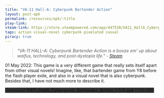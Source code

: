 ```yaml
---
title: "VA-11 Hall-A: Cyberpunk Bartender Action"
layout: post-apk
permalink: /resources/apk/:title
play-link: 
steam-link: https://store.steampowered.com/app/447530/VA11_HallA_Cyberpunk_Bartender_Action/
tags: action visual-novel cyberpunk pixelated casual
piracy: true
---
```


> _"VA-11 HALL-A: Cyberpunk Bartender Action is a booze em' up about waifus, technology, and post-dystopia life." - <a href="https://store.steampowered.com/app/447530/VA11_HallA_Cyberpunk_Bartender_Action/" target="_blank">Steam</a>_

<span class="timestamp">01 May 2022:</span> This game is a very different game that really sets itself apart from other visual novels! Imagine, like, that bartender game from Y8 before the flash player exile, and also in a visual novel that is also cyberpunk. Besides that, I have not much more to describe it.

<div class="text-center">
    <a class="btn btn-dark btn-block w-100" onclick='apk("VA11_HallA_Cyberpunk_Bartender_Action_1.0.0.apk")' style="text-decoration: none; background-color: #333;"> Download <b>VA11_HallA_Cyberpunk_Bartender_Action_1.0.0.apk</b> (208 MB)</a>
</div>
